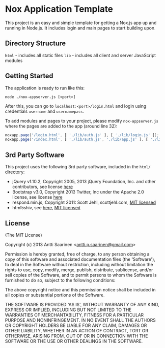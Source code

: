 Nox Application Template
===

This project is an easy and simple template for getting a Nox.js app up and running in Node.js. It includes login and main pages to start building upon.

Directory Structure
--

`html` - includes all static files
`lib` - includes all client and server JavaScript modules

Getting Started
--

The application is ready to run like this:

```
node ./nox-appserver.js [<port>]
```

After this, you can go to `localhost:<port>/login.html` and login using credentials `username` and `usernamepass`.

To add modules and pages to your project, please modify `nox-appserver.js` where the pages are added to the app (around line 32):

```javascript
noxapp.page('/login.html', [ './lib/auth.js' ], [ './lib/login.js' ]);
noxapp.page('/index.html', [ './lib/auth.js', './lib/app.js' ], [ './lib/index.js' ]);
```

3rd Party Software
--

This project uses the following 3rd party software, included in the `html/` directory:

- jQuery v1.10.2, Copyright 2005, 2013 jQuery Foundation, Inc. and other contributors, see license <a href="http://jquery.org/license">here</a>
- Bootstrap v3.0, Copyright 2013 Twitter, Inc under the Apache 2.0 license, see license <a href="https://github.com/twbs/bootstrap/blob/master/LICENSE">here</a>
- respond.min.js, Copyright 2011: Scott Jehl, scottjehl.com, <a href="http://opensource.org/licenses/mit-license.php">MIT licensed</a>
- html5shiv, see <a href="https://code.google.com/p/html5shiv/">here</a>, <a href="http://opensource.org/licenses/mit-license.php">MIT licensed</a>

License
--

(The MIT License)

Copyright (c) 2013 Antti Saarinen &lt;antti.p.saarinen@gmail.com&gt;

Permission is hereby granted, free of charge, to any person obtaining a copy of this software and associated documentation files (the 'Software'), to deal in the Software without restriction, including without limitation the rights to use, copy, modify, merge, publish, distribute, sublicense, and/or sell copies of the Software, and to permit persons to whom the Software is furnished to do so, subject to the following conditions:

The above copyright notice and this permission notice shall be included in all copies or substantial portions of the Software.

THE SOFTWARE IS PROVIDED 'AS IS', WITHOUT WARRANTY OF ANY KIND, EXPRESS OR IMPLIED, INCLUDING BUT NOT LIMITED TO THE WARRANTIES OF MERCHANTABILITY, FITNESS FOR A PARTICULAR PURPOSE AND NONINFRINGEMENT. IN NO EVENT SHALL THE AUTHORS OR COPYRIGHT HOLDERS BE LIABLE FOR ANY CLAIM, DAMAGES OR OTHER LIABILITY, WHETHER IN AN ACTION OF CONTRACT, TORT OR OTHERWISE, ARISING FROM, OUT OF OR IN CONNECTION WITH THE SOFTWARE OR THE USE OR OTHER DEALINGS IN THE SOFTWARE.


